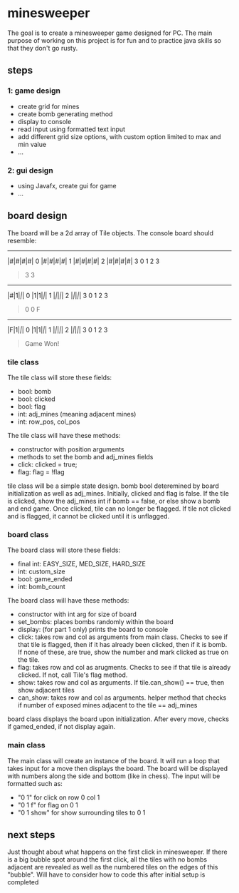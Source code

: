 # minesweeper
The goal is to create a minesweeper game designed for PC. The main purpose of working on this project is for fun and to practice java skills so that they don't go rusty.  
## steps
### 1: game design
- create grid for mines
- create bomb generating method
- display to console
- read input using formatted text input
- add different grid size options, with custom option limited to max and min value
- ...
### 2: gui design
- using Javafx, create gui for game
- ...
  
  
## board design
The board will be a 2d array of Tile objects. The console board should resemble:  
 _ _ _ _
|#|#|#|#| 0
|#|#|#|#| 1
|#|#|#|#| 2
|#|#|#|#| 3
 0 1 2 3
 > 3 3
 
 _ _ _ _
|#|1|_|_| 0
|1|1|_|_| 1
|_|_|_|_| 2
|_|_|_|_| 3
 0 1 2 3
 > 0 0 F
 
  _ _ _ _
|F|1|_|_| 0
|1|1|_|_| 1
|_|_|_|_| 2
|_|_|_|_| 3
 0 1 2 3
 >Game Won!
  
### tile class
The tile class will store these fields:
- bool: bomb
- bool: clicked
- bool: flag
- int: adj_mines (meaning adjacent mines)
- int: row_pos, col_pos
  
The tile class will have these methods:
- constructor with position arguments
- methods to set the bomb and adj_mines fields
- click: clicked = true;
- flag: flag = !flag
  
tile class will be a simple state design. bomb bool deteremined by board initialization as well as adj_mines. Initially, clicked and flag is false. If the tile is clicked, show the adj_mines int if bomb == false, or else show a bomb and end game. Once clicked, tile can no longer be flagged. If tile not clicked and is flagged, it cannot be clicked until it is unflagged.

### board class
The board class will store these fields:
- final int: EASY_SIZE, MED_SIZE, HARD_SIZE
- int: custom_size
- bool: game_ended
- int: bomb_count
  
The board class will have these methods:
- constructor with int arg for size of board
- set_bombs: places bombs randomly within the board
- display: (for part 1 only) prints the board to console
- click: takes row and col as arguments from main class. Checks to see if that tile is flagged, then if it has already been clicked, then if it is bomb. If none of these, are true, show the number and mark clicked as true on the tile.
- flag: takes row and col as arugments. Checks to see if that tile is already clicked. If not, call Tile's flag method.
- show: takes row and col as arguments. If tile.can_show() == true, then show adjacent tiles
- can_show: takes row and col as arguments. helper method that checks if number of exposed mines adjacent to the tile == adj_mines
  
board class displays the board upon initialization. After every move, checks if gamed_ended, if not display again.
  
### main class
The main class will create an instance of the board. It will run a loop that takes input for a move then displays the board. The board will be displayed with numbers along the side and bottom (like in chess). The input will be formatted such as:  
- "0 1" for click on row 0 col 1
- "0 1 f" for flag on 0 1
- "0 1 show" for show surrounding tiles to 0 1
  
  
## next steps
Just thought about what happens on the first click in minesweeper. If there is a big bubble spot around the first click, all the tiles with no bombs adjacent are revealed as well as the numbered tiles on the edges of this "bubble". Will have to consider how to code this after initial setup is completed
